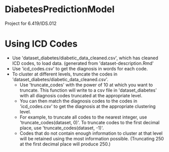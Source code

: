 # DiabetesPredictionModel
Project for 6.419/IDS.012

# Using ICD Codes
- Use 'dataset_diabetes/diabetic_data_cleaned.csv', which has cleaned ICD codes, to load data. (generated from 'dataset-description.Rmd'
- Use 'icd_codes.csv' to get the diagnosis in words for each code.
- To cluster at different levels, truncate the codes in 'dataset_diabetes/diabetic_data_cleaned.csv'.
  - Use 'truncate_codes' with the power of 10 at which you want to truncate. This function will write to a csv file in 'dataset_diabetes' with all diagnosis codes truncated at the appropriate level.
  - You can then match the diagnosis codes to the codes in 'icd_codes.csv' to get the diagnosis at the appropriate clustering level.
  - For example, to truncate all codes to the nearest integer, use 'truncate_codes(dataset, 0)'. To truncate codes to the first decimal place, use 'truncate_codes(dataset, -1)'.
  - Codes that do not contain enough information to cluster at that level will be retained using the most information possible. (Truncating 250 at the first decimal place will produce 250.)